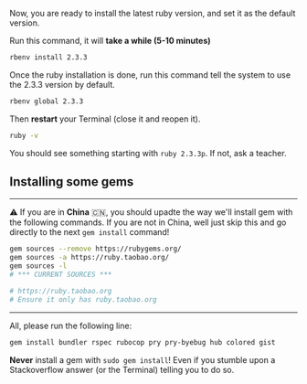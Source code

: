 Now, you are ready to install the latest ruby version, and set it as the default version.

Run this command, it will **take a while (5-10 minutes)**

```bash
rbenv install 2.3.3
```

Once the ruby installation is done, run this command tell the system
to use the 2.3.3 version by default.

```bash
rbenv global 2.3.3
```

Then **restart** your Terminal (close it and reopen it).

```bash
ruby -v
```

You should see something starting with `ruby 2.3.3p`. If not, ask a teacher.

## Installing some gems

---

:warning: If you are in **China** :cn:, you should upadte the way we'll install gem with the following commands. If you are not in China, well just skip this and go directly to the next `gem install` command!

```bash
gem sources --remove https://rubygems.org/
gem sources -a https://ruby.taobao.org/
gem sources -l
# *** CURRENT SOURCES ***

# https://ruby.taobao.org
# Ensure it only has ruby.taobao.org
```

---

All, please run the following line:

```bash
gem install bundler rspec rubocop pry pry-byebug hub colored gist
```

**Never** install a gem with `sudo gem install`! Even if you stumble upon a Stackoverflow answer
(or the Terminal) telling you to do so.
